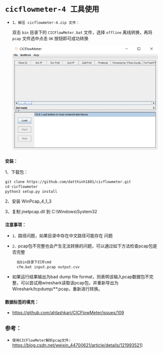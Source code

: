 # `cicflowmeter-4 工具使用`

* `1、解压 cicflowmeter-4.zip 文件：`

    双击 `bin` 目录下的 `CICFlowMeter.bat` 文件，选择 `offline` 离线转换，再将 `pcap` 文件选中点击 `OK` 按钮即可成功转换


    <div align=center><img  src="./static/1.png"/></div>


### `安装：`

1、下载包：

    git clone https://github.com/datthinh1801/cicflowmeter.git
    cd cicflowmeter
    python3 setup.py install


2、安装 WinPcap_4_1_3

3、复制 jnetpcap.dll 到 C:\Windows\System32


### `注意事项：`

* `1、`路径问题，如果目录中存在中文路径可能存在 问题

* `2、`pcap包不完整也会产生无法转换的问题，可以通过如下方法检查pcap包是否完整

        在bin目录下打开cmd
        cfm.bat input.pcap output.csv


* 如果运行结果输出为bad dump file format，则表明该输入pcap数据包不完整，可以尝试用wireshark读取该pcap包，并重新导出为Wireshark/tcpdump/**.pcap，重新进行转换。


### `数据标签的填充：`


* https://github.com/ahlashkari/CICFlowMeter/issues/109


## `参考：`

* `使用CICFlowMeter解析pcap文件: `https://blog.csdn.net/weixin_44700621/article/details/121993521]
  